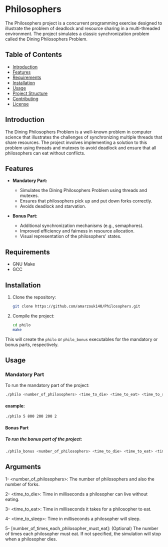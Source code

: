# Philosophers

The Philosophers project is a concurrent programming exercise designed to illustrate the problem of deadlock and resource sharing in a multi-threaded environment. The project simulates a classic synchronization problem called the Dining Philosophers Problem.

## Table of Contents

- [Introduction](#introduction)
- [Features](#features)
- [Requirements](#requirements)
- [Installation](#installation)
- [Usage](#usage)
- [Project Structure](#project-structure)
- [Contributing](#contributing)
- [License](#license)

## Introduction

The Dining Philosophers Problem is a well-known problem in computer science that illustrates the challenges of synchronizing multiple threads that share resources. The project involves implementing a solution to this problem using threads and mutexes to avoid deadlock and ensure that all philosophers can eat without conflicts.

## Features

- **Mandatory Part:**
  - Simulates the Dining Philosophers Problem using threads and mutexes.
  - Ensures that philosophers pick up and put down forks correctly.
  - Avoids deadlock and starvation.

- **Bonus Part:**
  - Additional synchronization mechanisms (e.g., semaphores).
  - Improved efficiency and fairness in resource allocation.
  - Visual representation of the philosophers' states.

## Requirements

- GNU Make
- GCC

## Installation

1. Clone the repository:

    ```sh
    git clone https://github.com/amarzouk140/Philosophers.git
    ```

2. Compile the project:

    ```sh
    cd philo 
    make
    ```

This will create the `philo` or `philo_bonus` executables for the mandatory or bonus parts, respectively.

## Usage

### Mandatory Part

To run the mandatory part of the project:

```sh
./philo <number_of_philosophers> <time_to_die> <time_to_eat> <time_to_sleep> [number_of_times_each_philosopher_must_eat]
```

#### example:

```sh
./philo 5 800 200 200 2

```
#### Bonus Part
##### To run the bonus part of the project:

```sh
./philo_bonus <number_of_philosophers> <time_to_die> <time_to_eat> <time_to_sleep> [number_of_times_each_philosopher_must_eat]

```
## Arguments
1- <number_of_philosophers>: The number of philosophers and also the number of forks.

2- <time_to_die>: Time in milliseconds a philosopher can live without eating.

3- <time_to_eat>: Time in milliseconds it takes for a philosopher to eat.

4- <time_to_sleep>: Time in milliseconds a philosopher will sleep.

5- [number_of_times_each_philosopher_must_eat]: (Optional) The number of times each philosopher must eat. If not specified, the simulation will stop when a philosopher dies.
